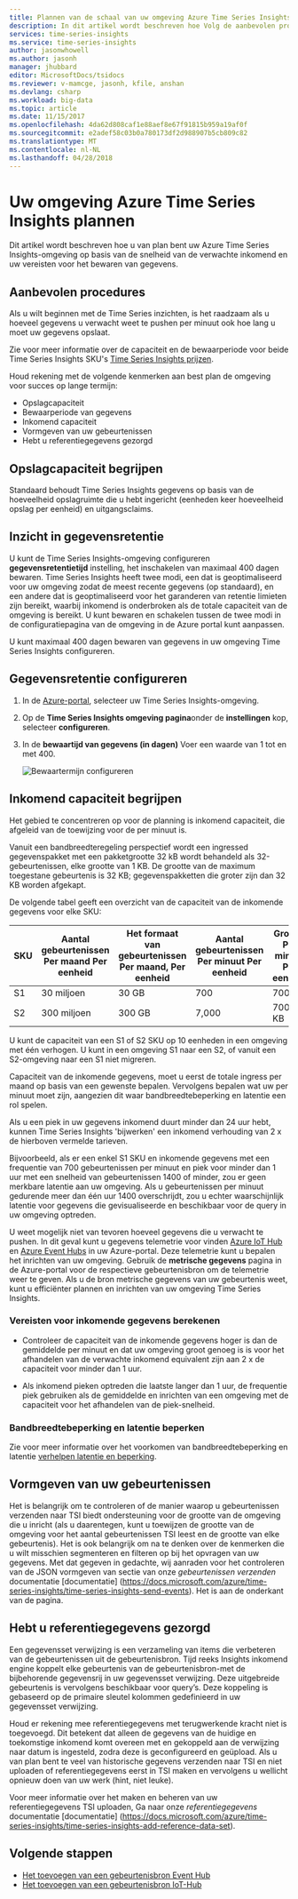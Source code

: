 ```yaml
---
title: Plannen van de schaal van uw omgeving Azure Time Series Insights | Microsoft Docs
description: In dit artikel wordt beschreven hoe Volg de aanbevolen procedures bij het plannen van een Azure Time Series Insights-omgeving, inclusief opslagcapaciteit, Gegevensretentie, inkomend capaciteit en bewaking.
services: time-series-insights
ms.service: time-series-insights
author: jasonwhowell
ms.author: jasonh
manager: jhubbard
editor: MicrosoftDocs/tsidocs
ms.reviewer: v-mamcge, jasonh, kfile, anshan
ms.devlang: csharp
ms.workload: big-data
ms.topic: article
ms.date: 11/15/2017
ms.openlocfilehash: 4da62d808caf1e88aef8e67f91815b959a19af0f
ms.sourcegitcommit: e2adef58c03b0a780173df2d988907b5cb809c82
ms.translationtype: MT
ms.contentlocale: nl-NL
ms.lasthandoff: 04/28/2018
---
```

# <a name="plan-your-azure-time-series-insights-environment"></a>Uw omgeving Azure Time Series Insights plannen

Dit artikel wordt beschreven hoe u van plan bent uw Azure Time Series Insights-omgeving op basis van de snelheid van de verwachte inkomend en uw vereisten voor het bewaren van gegevens.

## <a name="best-practices"></a>Aanbevolen procedures

Als u wilt beginnen met de Time Series inzichten, is het raadzaam als u hoeveel gegevens u verwacht weet te pushen per minuut ook hoe lang u moet uw gegevens opslaat.  

Zie voor meer informatie over de capaciteit en de bewaarperiode voor beide Time Series Insights SKU's [Time Series Insights prijzen](https://azure.microsoft.com/pricing/details/time-series-insights/).

Houd rekening met de volgende kenmerken aan best plan de omgeving voor succes op lange termijn: 
- Opslagcapaciteit
- Bewaarperiode van gegevens
- Inkomend capaciteit 
- Vormgeven van uw gebeurtenissen
- Hebt u referentiegegevens gezorgd

## <a name="understand-storage-capacity"></a>Opslagcapaciteit begrijpen
Standaard behoudt Time Series Insights gegevens op basis van de hoeveelheid opslagruimte die u hebt ingericht (eenheden keer hoeveelheid opslag per eenheid) en uitgangsclaims.

## <a name="understand-data-retention"></a>Inzicht in gegevensretentie
U kunt de Time Series Insights-omgeving configureren **gegevensretentietijd** instelling, het inschakelen van maximaal 400 dagen bewaren.  Time Series Insights heeft twee modi, een dat is geoptimaliseerd voor uw omgeving zodat de meest recente gegevens (op standaard), en een andere dat is geoptimaliseerd voor het garanderen van retentie limieten zijn bereikt, waarbij inkomend is onderbroken als de totale capaciteit van de omgeving is bereikt.  U kunt bewaren en schakelen tussen de twee modi in de configuratiepagina van de omgeving in de Azure portal kunt aanpassen.

U kunt maximaal 400 dagen bewaren van gegevens in uw omgeving Time Series Insights configureren.

## <a name="configure-data-retention"></a>Gegevensretentie configureren

1. In de [Azure-portal](https://portal.azure.com), selecteer uw Time Series Insights-omgeving.

2. Op de **Time Series Insights omgeving pagina**onder de **instellingen** kop, selecteer **configureren**. 

3. In de **bewaartijd van gegevens (in dagen)** Voer een waarde van 1 tot en met 400.

   ![Bewaartermijn configureren](media/environment-mitigate-latency/configure-retention.png)

## <a name="understand-ingress-capacity"></a>Inkomend capaciteit begrijpen

Het gebied te concentreren op voor de planning is inkomend capaciteit, die afgeleid van de toewijzing voor de per minuut is. 

Vanuit een bandbreedteregeling perspectief wordt een ingressed gegevenspakket met een pakketgrootte 32 kB wordt behandeld als 32-gebeurtenissen, elke grootte van 1 KB. De grootte van de maximum toegestane gebeurtenis is 32 KB; gegevenspakketten die groter zijn dan 32 KB worden afgekapt.

De volgende tabel geeft een overzicht van de capaciteit van de inkomende gegevens voor elke SKU:

|SKU  |Aantal gebeurtenissen Per maand Per eenheid  |Het formaat van gebeurtenissen Per maand, Per eenheid  |Aantal gebeurtenissen Per minuut Per eenheid  | Grootte Per minuut Per eenheid   |
|---------|---------|---------|---------|---------|
|S1     |   30 miljoen     |  30 GB     |  700    |  700 KB   |
|S2     |   300 miljoen    |   300 GB   | 7,000   | 7000 KB  |

U kunt de capaciteit van een S1 of S2 SKU op 10 eenheden in een omgeving met één verhogen. U kunt in een omgeving S1 naar een S2, of vanuit een S2-omgeving naar een S1 niet migreren. 

Capaciteit van de inkomende gegevens, moet u eerst de totale ingress per maand op basis van een gewenste bepalen. Vervolgens bepalen wat uw per minuut moet zijn, aangezien dit waar bandbreedtebeperking en latentie een rol spelen.

Als u een piek in uw gegevens inkomend duurt minder dan 24 uur hebt, kunnen Time Series Insights 'bijwerken' een inkomend verhouding van 2 x de hierboven vermelde tarieven. 

Bijvoorbeeld, als er een enkel S1 SKU en inkomende gegevens met een frequentie van 700 gebeurtenissen per minuut en piek voor minder dan 1 uur met een snelheid van gebeurtenissen 1400 of minder, zou er geen merkbare latentie aan uw omgeving. Als u gebeurtenissen per minuut gedurende meer dan één uur 1400 overschrijdt, zou u echter waarschijnlijk latentie voor gegevens die gevisualiseerde en beschikbaar voor de query in uw omgeving optreden. 

U weet mogelijk niet van tevoren hoeveel gegevens die u verwacht te pushen. In dit geval kunt u gegevens telemetrie voor vinden [Azure IoT Hub](https://docs.microsoft.com/azure/iot-hub/iot-hub-metrics) en [Azure Event Hubs](https://blogs.msdn.microsoft.com/cloud_solution_architect/2016/05/25/using-the-azure-rest-apis-to-retrieve-event-hub-metrics/) in uw Azure-portal. Deze telemetrie kunt u bepalen het inrichten van uw omgeving. Gebruik de **metrische gegevens** pagina in de Azure-portal voor de respectieve gebeurtenisbron om de telemetrie weer te geven. Als u de bron metrische gegevens van uw gebeurtenis weet, kunt u efficiënter plannen en inrichten van uw omgeving Time Series Insights.

### <a name="calculate-ingress-requirements"></a>Vereisten voor inkomende gegevens berekenen

- Controleer de capaciteit van de inkomende gegevens hoger is dan de gemiddelde per minuut en dat uw omgeving groot genoeg is is voor het afhandelen van de verwachte inkomend equivalent zijn aan 2 x de capaciteit voor minder dan 1 uur.

- Als inkomend pieken optreden die laatste langer dan 1 uur, de frequentie piek gebruiken als de gemiddelde en inrichten van een omgeving met de capaciteit voor het afhandelen van de piek-snelheid.
 
### <a name="mitigate-throttling-and-latency"></a>Bandbreedtebeperking en latentie beperken

Zie voor meer informatie over het voorkomen van bandbreedtebeperking en latentie [verhelpen latentie en beperking](time-series-insights-environment-mitigate-latency.md). 

## <a name="shaping-your-events"></a>Vormgeven van uw gebeurtenissen
Het is belangrijk om te controleren of de manier waarop u gebeurtenissen verzenden naar TSI biedt ondersteuning voor de grootte van de omgeving die u inricht (als u daarentegen, kunt u toewijzen de grootte van de omgeving voor het aantal gebeurtenissen TSI leest en de grootte van elke gebeurtenis).  Het is ook belangrijk om na te denken over de kenmerken die u wilt misschien segmenteren en filteren op bij het opvragen van uw gegevens.  Met dat gegeven in gedachte, wij aanraden voor het controleren van de JSON vormgeven van sectie van onze *gebeurtenissen verzenden* documentatie [documentatie] (https://docs.microsoft.com/azure/time-series-insights/time-series-insights-send-events).  Het is aan de onderkant van de pagina.  

## <a name="ensuring-you-have-reference-data-in-place"></a>Hebt u referentiegegevens gezorgd
Een gegevensset verwijzing is een verzameling van items die verbeteren van de gebeurtenissen uit de gebeurtenisbron. Tijd reeks Insights inkomend engine koppelt elke gebeurtenis van de gebeurtenisbron-met de bijbehorende gegevensrij in uw gegevensset verwijzing. Deze uitgebreide gebeurtenis is vervolgens beschikbaar voor query’s. Deze koppeling is gebaseerd op de primaire sleutel kolommen gedefinieerd in uw gegevensset verwijzing.

Houd er rekening mee referentiegegevens met terugwerkende kracht niet is toegevoegd. Dit betekent dat alleen de gegevens van de huidige en toekomstige inkomend komt overeen met en gekoppeld aan de verwijzing naar datum is ingesteld, zodra deze is geconfigureerd en geüpload.  Als u van plan bent te veel van historische gegevens verzenden naar TSI en niet uploaden of referentiegegevens eerst in TSI maken en vervolgens u wellicht opnieuw doen van uw werk (hint, niet leuke).  

Voor meer informatie over het maken en beheren van uw referentiegegevens TSI uploaden, Ga naar onze *referentiegegevens* documentatie [documentatie] (https://docs.microsoft.com/azure/time-series-insights/time-series-insights-add-reference-data-set).


## <a name="next-steps"></a>Volgende stappen
- [Het toevoegen van een gebeurtenisbron Event Hub](time-series-insights-how-to-add-an-event-source-eventhub.md)
- [Het toevoegen van een gebeurtenisbron IoT-Hub](time-series-insights-how-to-add-an-event-source-iothub.md)
